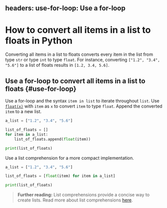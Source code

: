headers:
  use-for-loop: Use a for-loop
---
# How to convert all items in a list to floats in Python
Converting all items in a list to floats converts every item in the list from type `str` or type `int` to type `float`. For instance, converting `["1.2", "3.4", "5.6"]` to a list of floats results in `[1.2, 3.4, 5.6]`.

## Use a for-loop to convert all items in a list to floats {#use-for-loop}
Use a for-loop and the syntax `item in list` to iterate throughout `list`. Use [`float(x)`](kite-sym:builtins.float) with `item` as `x` to convert `item` to type `float`. Append the converted `item` to a new list.
```python
a_list = ["1.2", "3.4", "5.6"]

list_of_floats = []
for item in a_list:
    list_of_floats.append(float(item))

print(list_of_floats)
```
Use a list comprehension for a more compact implementation.
```python
a_list = ["1.2", "3.4", "5.6"]

list_of_floats = [float(item) for item in a_list]

print(list_of_floats)
```
> **Further reading:**
> List comprehensions provide a concise way to create lists. Read more about list comprehensions [here](https://docs.python.org/3/tutorial/datastructures.html#list-comprehensions).
